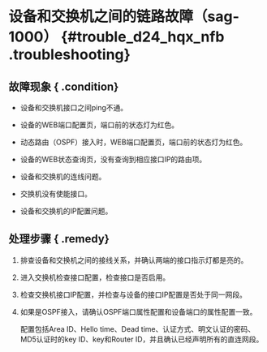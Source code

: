 # 设备和交换机之间的链路故障（sag-1000） {#trouble_d24_hqx_nfb .troubleshooting}

## 故障现象 { .condition}

-   设备和交换机接口之间ping不通。
-   设备的WEB端口配置页，端口前的状态灯为红色。
-   动态路由（OSPF）接入时，WEB端口配置页，端口前的状态灯为红色。
-   设备的WEB状态查询页，没有查询到相应接口IP的路由项。

-   设备和交换机的连线问题。
-   交换机没有使能接口。
-   设备和交换机的IP配置问题。

## 处理步骤 { .remedy}

1.  排查设备和交换机之间的接线关系，并确认两端的接口指示灯都是亮的。 
2.  进入交换机检查接口配置，检查接口是否启用。 
3.  检查交换机接口IP配置，并检查与设备的接口IP配置是否处于同一网段。 
4.  如果是OSPF接入，请确认OSPF端口属性配置和设备端口的属性配置一致。 

    配置包括Area ID、Hello time、Dead time、认证方式、明文认证的密码、MD5认证时的key ID、key和Router ID，并且确认已经声明所有的直连网段。


